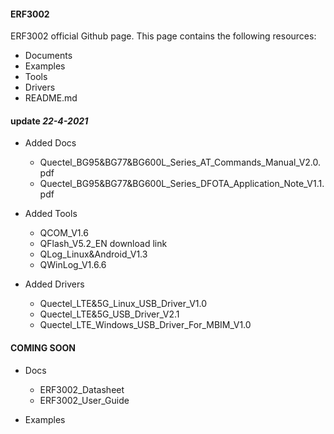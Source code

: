 #### ERF3002 ####

ERF3002 official Github page. 
This page contains the following resources: 
- Documents
- Examples
- Tools 
- Drivers
- README.md

#### update *22-4-2021* #### 
 * Added Docs 
   - Quectel_BG95&BG77&BG600L_Series_AT_Commands_Manual_V2.0.pdf
   - Quectel_BG95&BG77&BG600L_Series_DFOTA_Application_Note_V1.1.pdf
   
 * Added Tools
   - QCOM_V1.6
   - QFlash_V5.2_EN download link 
   - QLog_Linux&Android_V1.3
   - QWinLog_V1.6.6
   
 * Added Drivers
   - Quectel_LTE&5G_Linux_USB_Driver_V1.0 
   - Quectel_LTE&5G_USB_Driver_V2.1 
   - Quectel_LTE_Windows_USB_Driver_For_MBIM_V1.0
   
#### COMING SOON ####

 * Docs
   - ERF3002_Datasheet
   - ERF3002_User_Guide
  
 * Examples
 
